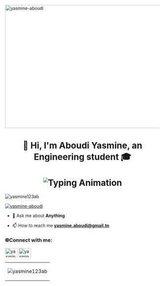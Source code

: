 <a href="https://twitter.com/yasmine-aboudi" target="blank"> <img align="center" src="https://i.gifer.com/J4o.gif" alt="yasmine-aboudi" height="400" width="1000" /></a>
<h1 align="center">👋 Hi, I'm Aboudi Yasmine, an Engineering student 🎓 </h1>
<h1 align="center">
    <img src="https://readme-typing-svg.herokuapp.com/?font=Righteous&size=35&center=true&vCenter=true&width=500&height=70&duration=4000&lines=Hi+There!+%F0%9F%91%8B;+I'm+Aboudi+Yasmine+an+Engineering+student!" alt="Typing Animation" />
</h1>

<p align="left"> <img src="https://komarev.com/ghpvc/?username=yasmine123ab&label=Profile%20views&color=0e75b6&style=flat" alt="yasmine123ab" /> </p>

<p align="left"> <a href="https://www.linkedin.com/in/yasmine-aboudi/" target="blank"><img src="https://img.shields.io/twitter/follow/yasmine-aboudi?logo=twitter&style=for-the-badge" alt="yasmine-aboudi" /></a> </p>

- 💬 Ask me about **Anything**

- 📫 How to reach me **yasmine.aboudi@gmail.tn**


<h3 align="left">🌐Connect with me:</h3>
<p align="left">
<a href="https://twitter.com/yasmine-aboudi" target="blank"><img align="center" src="https://raw.githubusercontent.com/rahuldkjain/github-profile-readme-generator/master/src/images/icons/Social/twitter.svg" alt="yasmine-aboudi" height="30" width="40" /></a>
<a href="https://linkedin.com/in/yasmine-aboudi" target="blank"><img align="center" src="https://raw.githubusercontent.com/rahuldkjain/github-profile-readme-generator/master/src/images/icons/Social/linked-in-alt.svg" alt="yasmine-aboudi" height="30" width="40" /></a>


<table>
  <tr>
    <td><p><img src="https://github-readme-stats.vercel.app/api?username=yasmine123ab&show_icons=true&theme=radical&locale=en" alt="yasmine123ab" /></p></td>
  </tr>
</table>
